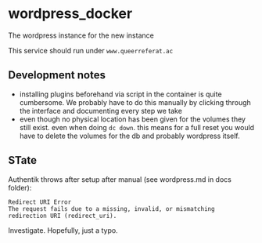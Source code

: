# wordpress_docker

The wordpress instance for the new instance

This service should run under `www.queerreferat.ac`

## Development notes

* installing plugins beforehand via script in the container is quite cumbersome. We probably have to do this manually by clicking through the interface and documenting every step we take
* even though no physical location has been given for the volumes they still exist. even when doing `dc down`. this means for a full reset you would have to delete the volumes for the db and probably wordpress itself.

## STate

Authentik throws after setup after manual (see wordpress.md in docs folder):

```text
Redirect URI Error
The request fails due to a missing, invalid, or mismatching redirection URI (redirect_uri).
```

Investigate. Hopefully, just a typo.

